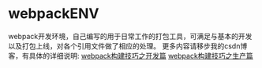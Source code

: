 # webpackENV
webpack开发环境，自己编写的用于日常工作的打包工具，可满足与基本的开发以及打包上线，对各个引用文件做了相应的处理。
更多内容请移步我的csdn博客，有具体的详细说明:
[webpack构建技巧之开发篇](https://blog.csdn.net/linxner/article/details/86578451)
[webpack构建技巧之生产篇](https://blog.csdn.net/linxner/article/details/86590188)

